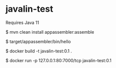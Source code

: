 # javalin-test

Requires Java 11

$ mvn clean install appassembler:assemble

$ target/appassembler/bin/hello

$ docker build -t javalin-test:0.1 .

$ docker run -p 127.0.0.1:80:7000/tcp javalin-test:0.1
